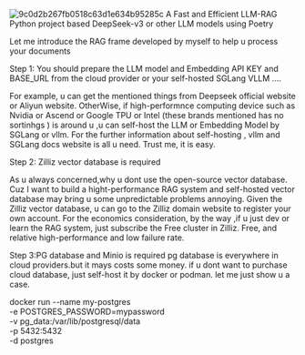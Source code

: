 ![9c0d2b267fb0518c63d1e634b95285c](https://github.com/user-attachments/assets/48739d37-39a9-40c4-b1d6-ad5a6870cba1)
A Fast and Efficient LLM-RAG Python project based DeepSeek-v3 or other LLM models using Poetry

Let me introduce the RAG frame developed by myself to help u process your documents

Step 1: You should prepare the LLM model and Embedding API KEY and BASE_URL from the cloud provider or your self-hosted SGLang VLLM .... 

For example, u can get the mentioned things from Deepseek official website or  Aliyun website. 
OtherWise, if high-performnce computing device such as Nvidia or Ascend or Google TPU or Intel (these brands mentioned has no sortinhgs ) is around u ,u can self-host the LLM or Embedding Model by SGLang 
or vllm. For the further information about self-hosting , vllm and SGLang docs website is all u need. Trust me, it is easy.


Step 2: Zilliz vector database is required

As u always concerned,why u dont use the open-source vector database. Cuz I want to build a hight-performance RAG system and self-hosted vector database may bring u some unpredictable problems annoying.
Given the Zilliz vector database, u can go to the Zilliz domain website to register your own account. For the economics consideration, by the way ,if u just dev or learn the RAG system, just subscribe the Free
cluster in Zilliz. Free, and relative high-performance and low failure rate.


Step 3:PG database and Minio is required
pg database is everywhere in cloud providers.but it mays costs some money.
if u dont want to purchase cloud database,  just self-host it by docker or podman. let me just show u a case.

docker run --name my-postgres \
  -e POSTGRES_PASSWORD=mypassword \
  -v pg_data:/var/lib/postgresql/data \
  -p 5432:5432 \
  -d postgres






